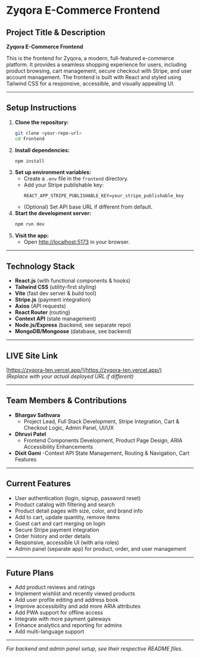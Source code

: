 # Zyqora E-Commerce Frontend

## Project Title & Description

**Zyqora E-Commerce Frontend**

This is the frontend for Zyqora, a modern, full-featured e-commerce platform. It provides a seamless shopping experience for users, including product browsing, cart management, secure checkout with Stripe, and user account management. The frontend is built with React and styled using Tailwind CSS for a responsive, accessible, and visually appealing UI.

---

## Setup Instructions

1. **Clone the repository:**
   ```bash
   git clone <your-repo-url>
   cd frontend
   ```
2. **Install dependencies:**
   ```bash
   npm install
   ```
3. **Set up environment variables:**
   - Create a `.env` file in the `frontend` directory.
   - Add your Stripe publishable key:
     ```env
     REACT_APP_STRIPE_PUBLISHABLE_KEY=your_stripe_publishable_key
     ```
   - (Optional) Set API base URL if different from default.
4. **Start the development server:**
   ```bash
   npm run dev
   ```
5. **Visit the app:**
   - Open [http://localhost:5173](http://localhost:5173) in your browser.

---

## Technology Stack

- **React.js** (with functional components & hooks)
- **Tailwind CSS** (utility-first styling)
- **Vite** (fast dev server & build tool)
- **Stripe.js** (payment integration)
- **Axios** (API requests)
- **React Router** (routing)
- **Context API** (state management)
- **Node.js/Express** (backend, see separate repo)
- **MongoDB/Mongoose** (database, see backend)

---

## LIVE Site Link

[https://zyqora-ten.vercel.app/](https://zyqora-ten.vercel.app/)  
*(Replace with your actual deployed URL if different)*

---

## Team Members & Contributions

- **Bhargav Sathvara**  
  - Project Lead, Full Stack Development, Stripe Integration, Cart & Checkout Logic, Admin Panel, UI/UX
- **Dhruvi Patel**
  - Frontend Components Development, Product Page Design, ARIA Accessibility Enhancements
- **Dixit Gami**
  -Context API State Management, Routing & Navigation, Cart Features


---

## Current Features

- User authentication (login, signup, password reset)
- Product catalog with filtering and search
- Product detail pages with size, color, and brand info
- Add to cart, update quantity, remove items
- Guest cart and cart merging on login
- Secure Stripe payment integration
- Order history and order details
- Responsive, accessible UI (with aria roles)
- Admin panel (separate app) for product, order, and user management

---

## Future Plans

- Add product reviews and ratings
- Implement wishlist and recently viewed products
- Add user profile editing and address book
- Improve accessibility and add more ARIA attributes
- Add PWA support for offline access
- Integrate with more payment gateways
- Enhance analytics and reporting for admins
- Add multi-language support

---

*For backend and admin panel setup, see their respective README files.*
